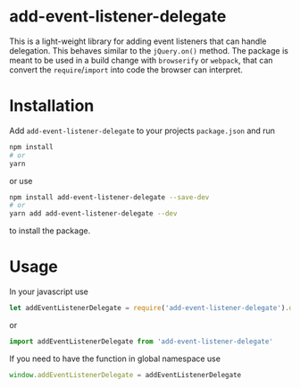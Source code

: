 # add-event-listener-delegate

This is a light-weight library for adding event listeners that can handle delegation.
This behaves similar to the `jQuery.on()` method. The package is meant to be used in
a build change with `browserify` or `webpack`, that can convert the `require`/`import` into
code the browser can interpret.

# Installation
Add `add-event-listener-delegate` to your projects `package.json` and run
```bash
npm install
# or
yarn
```
or use
```bash
npm install add-event-listener-delegate --save-dev
# or
yarn add add-event-listener-delegate --dev
```
to install the package.

# Usage
In your javascript use
```javascript
let addEventListenerDelegate = require('add-event-listener-delegate').default
```
or
```javascript
import addEventListenerDelegate from 'add-event-listener-delegate'
```

If you need to have the function in global namespace use
```javascript
window.addEventListenerDelegate = addEventListenerDelegate
```
